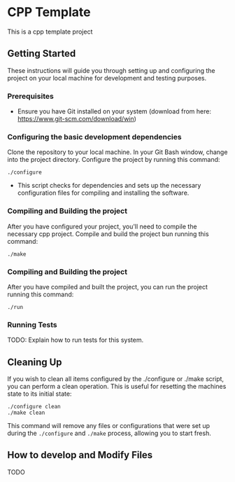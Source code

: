 # CPP Template

This is a cpp template project

## Getting Started

These instructions will guide you through setting up and configuring the project on your local machine for development and testing purposes.

### Prerequisites

- Ensure you have Git installed on your system (download from here: https://www.git-scm.com/download/win)

### Configuring the basic development dependencies

Clone the repository to your local machine.
In your Git Bash window, change into the project directory.
Configure the project by running this command:

	./configure
	
- This script checks for dependencies and sets up the necessary configuration files for compiling and installing the software.

### Compiling and Building the project

After you have configured your project, you'll need to compile the necessary cpp project. Compile and build the project bun running this command:

	./make
	
### Compiling and Building the project

After you have compiled and built the project, you can run the project running this command:

	./run

### Running Tests

TODO: Explain how to run tests for this system.

## Cleaning Up

If you wish to clean all items configured by the ./configure or ./make script, you can perform a clean operation. This is useful for resetting the machines state to its initial state:

	./configure clean
	./make clean

This command will remove any files or configurations that were set up during the `./configure` and `./make` process, allowing you to start fresh.

## How to develop and Modify Files
TODO
